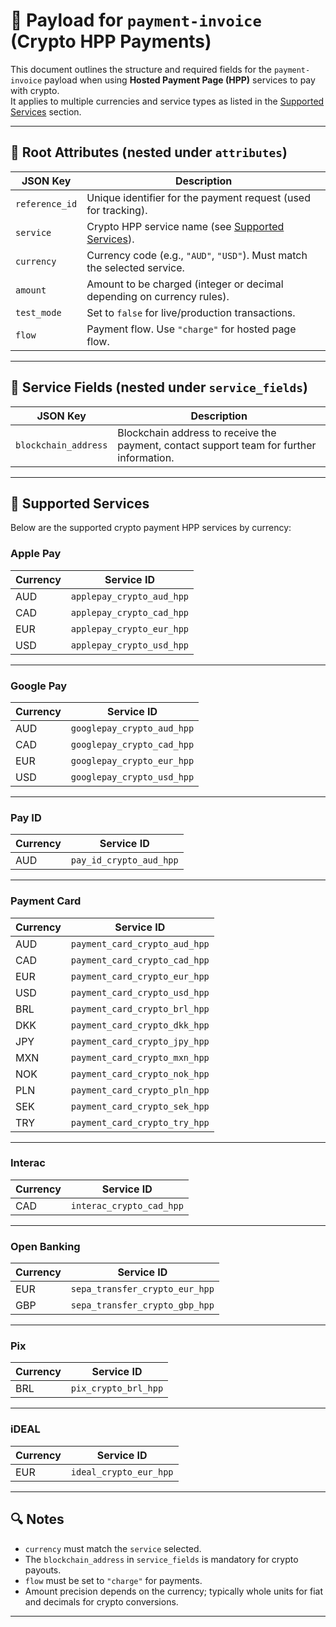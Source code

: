# 📄 Payload for `payment-invoice` (Crypto HPP Payments)

This document outlines the structure and required fields for the `payment-invoice` payload when using **Hosted Payment Page (HPP)** services to pay with crypto.  
It applies to multiple currencies and service types as listed in the [Supported Services](#-supported-services) section.

---

## 🧾 Root Attributes (nested under `attributes`)

| JSON Key       | Description                                                               |
| -------------- | ------------------------------------------------------------------------- |
| `reference_id` | Unique identifier for the payment request (used for tracking).            |
| `service`      | Crypto HPP service name (see [Supported Services](#-supported-services)). |
| `currency`     | Currency code (e.g., `"AUD"`, `"USD"`). Must match the selected service.  |
| `amount`       | Amount to be charged (integer or decimal depending on currency rules).    |
| `test_mode`    | Set to `false` for live/production transactions.                          |
| `flow`         | Payment flow. Use `"charge"` for hosted page flow.                        |

---

## 🔐 Service Fields (nested under `service_fields`)

| JSON Key             | Description                                                                              |
| -------------------- | ---------------------------------------------------------------------------------------- |
| `blockchain_address` | Blockchain address to receive the payment, contact support team for further information. |

---

## 💱 Supported Services

Below are the supported crypto payment HPP services by currency:

### **Apple Pay**

| Currency | Service ID                |
| -------- | ------------------------- |
| AUD      | `applepay_crypto_aud_hpp` |
| CAD      | `applepay_crypto_cad_hpp` |
| EUR      | `applepay_crypto_eur_hpp` |
| USD      | `applepay_crypto_usd_hpp` |

---

### **Google Pay**

| Currency | Service ID                 |
| -------- | -------------------------- |
| AUD      | `googlepay_crypto_aud_hpp` |
| CAD      | `googlepay_crypto_cad_hpp` |
| EUR      | `googlepay_crypto_eur_hpp` |
| USD      | `googlepay_crypto_usd_hpp` |

---

### **Pay ID**

| Currency | Service ID              |
| -------- | ----------------------- |
| AUD      | `pay_id_crypto_aud_hpp` |

---

### **Payment Card**

| Currency | Service ID                    |
| -------- | ----------------------------- |
| AUD      | `payment_card_crypto_aud_hpp` |
| CAD      | `payment_card_crypto_cad_hpp` |
| EUR      | `payment_card_crypto_eur_hpp` |
| USD      | `payment_card_crypto_usd_hpp` |
| BRL      | `payment_card_crypto_brl_hpp` |
| DKK      | `payment_card_crypto_dkk_hpp` |
| JPY      | `payment_card_crypto_jpy_hpp` |
| MXN      | `payment_card_crypto_mxn_hpp` |
| NOK      | `payment_card_crypto_nok_hpp` |
| PLN      | `payment_card_crypto_pln_hpp` |
| SEK      | `payment_card_crypto_sek_hpp` |
| TRY      | `payment_card_crypto_try_hpp` |

---

### **Interac**

| Currency | Service ID               |
| -------- | ------------------------ |
| CAD      | `interac_crypto_cad_hpp` |

---

### **Open Banking**

| Currency | Service ID                     |
| -------- | ------------------------------ |
| EUR      | `sepa_transfer_crypto_eur_hpp` |
| GBP      | `sepa_transfer_crypto_gbp_hpp` |

---

### **Pix**

| Currency | Service ID           |
| -------- | -------------------- |
| BRL      | `pix_crypto_brl_hpp` |

---

### **iDEAL**

| Currency | Service ID             |
| -------- | ---------------------- |
| EUR      | `ideal_crypto_eur_hpp` |

---

## 🔍 Notes

- `currency` must match the `service` selected.
- The `blockchain_address` in `service_fields` is mandatory for crypto payouts.
- `flow` must be set to `"charge"` for payments.
- Amount precision depends on the currency; typically whole units for fiat and decimals for crypto conversions.

---

